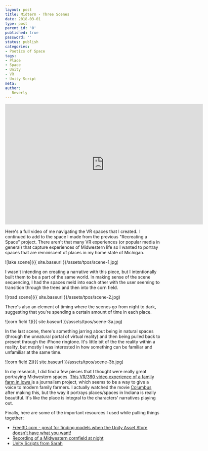 ```yaml
---
layout: post
title: Midterm - Three Scenes
date: 2018-03-01
type: post
parent_id: '0'
published: true
password: ''
status: publish
categories:
- Poetics of Space
tags:
- Place
- Space
- Unity
- VR
- Unity Script
meta:
author:
   Beverly
---
```

<div class="responsive-container"><iframe src="https://player.vimeo.com/video/258152957" width="640" height="389" frameborder="0" webkitallowfullscreen mozallowfullscreen allowfullscreen></iframe></div>

Here's a full video of me navigating the VR spaces that I created. I continued to add to the space I made from the previous "Recreating a Space" project. There aren't that many VR experiences (or popular media in general) that capture experiences of Midwestern life so I wanted to portray spaces that are reminiscent of places in my home state of Michigan.

![lake scene]({{ site.baseurl }}/assets/tpos/scene-1.jpg)

I wasn't intending on creating a narrative with this piece, but I intentionally built them to be a part of the same world. In making sense of the scene sequencing, I had the spaces meld into each other with the user seeming to transition through the trees and then into the corn field.

![road scene]({{ site.baseurl }}/assets/tpos/scene-2.jpg)

There's also an element of timing where the scenes go from night to dark, suggesting that you're spending a certain amount of time in each place.

![corn field 1]({{ site.baseurl }}/assets/tpos/scene-3a.jpg)

In the last scene, there's something jarring about being in natural spaces (through the unnatural portal of virtual reality) and then being pulled back to present through the iPhone ringtone. It's little bit of the the reality within a reality, but mostly I was interested in how something can be familiar and unfamiliar at the same time.

![corn field 2]({{ site.baseurl }}/assets/tpos/scene-3b.jpg)

<!--more-->

In my research, I did find a few pieces that I thought were really great portraying Midwestern spaces. [This VR/360 video experience of a family farm in Iowa ](https://www.desmoinesregister.com/story/money/agriculture/2014/09/17/harvest-of-change-virtual-farm-virtual-reality/15785377/) is a journalism project, which seems to be a way to give a voice to modern family farmers. I actually watched the movie [Columbus](https://en.wikipedia.org/wiki/Columbus_(2017_film)) after making this, but the way it portrays places/spaces in Indiana is really beautiful. It's like the place is integral to the characters' narratives playing out.

Finally, here are some of the important resources I used while pulling things together:
* [Free3D.com - great for finding models when the Unity Asset Store doesn't have what you want!](https://free3d.com)
* [Recording of a Midwestern cornfield at night]( https://freesound.org/people/kvgarlic/sounds/244508/)
* [Unity Scripts from Sarah](https://docs.google.com/document/d/1XR7Xl0d_jen3r0zTQe3AkXURpuW6-fJmSO-sejT3OUM/)
